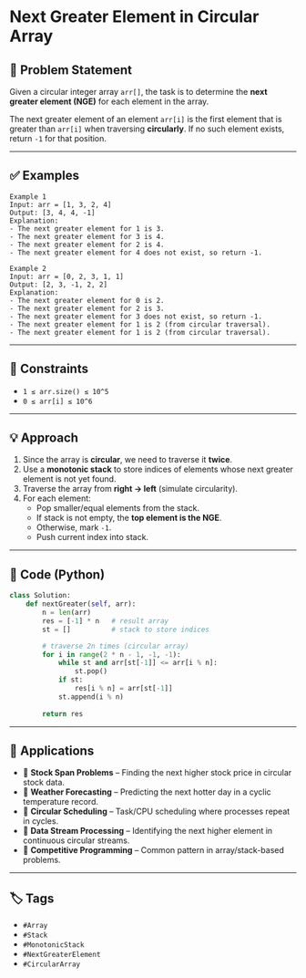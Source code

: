 # Next Greater Element in Circular Array

## 📌 Problem Statement
Given a circular integer array `arr[]`, the task is to determine the **next greater element (NGE)** for each element in the array.

The next greater element of an element `arr[i]` is the first element that is greater than `arr[i]` when traversing **circularly**. If no such element exists, return `-1` for that position.

---

## ✅ Examples
```text
Example 1
Input: arr = [1, 3, 2, 4]
Output: [3, 4, 4, -1]
Explanation:
- The next greater element for 1 is 3.
- The next greater element for 3 is 4.
- The next greater element for 2 is 4.
- The next greater element for 4 does not exist, so return -1.

Example 2
Input: arr = [0, 2, 3, 1, 1]
Output: [2, 3, -1, 2, 2]
Explanation:
- The next greater element for 0 is 2.
- The next greater element for 2 is 3.
- The next greater element for 3 does not exist, so return -1.
- The next greater element for 1 is 2 (from circular traversal).
- The next greater element for 1 is 2 (from circular traversal).
```
---

## 🔑 Constraints
- `1 ≤ arr.size() ≤ 10^5`  
- `0 ≤ arr[i] ≤ 10^6`  

---

## 💡 Approach
1. Since the array is **circular**, we need to traverse it **twice**.
2. Use a **monotonic stack** to store indices of elements whose next greater element is not yet found.
3. Traverse the array from **right → left** (simulate circularity).
4. For each element:
   - Pop smaller/equal elements from the stack.
   - If stack is not empty, the **top element is the NGE**.
   - Otherwise, mark `-1`.
   - Push current index into stack.

---

## 📝 Code (Python)

```python
class Solution:
    def nextGreater(self, arr):
        n = len(arr)
        res = [-1] * n   # result array
        st = []          # stack to store indices

        # traverse 2n times (circular array)
        for i in range(2 * n - 1, -1, -1):
            while st and arr[st[-1]] <= arr[i % n]:
                st.pop()
            if st:
                res[i % n] = arr[st[-1]]
            st.append(i % n)
        
        return res
```
---
## 📌 Applications

- 🔹 **Stock Span Problems** – Finding the next higher stock price in circular stock data.  
- 🔹 **Weather Forecasting** – Predicting the next hotter day in a cyclic temperature record.  
- 🔹 **Circular Scheduling** – Task/CPU scheduling where processes repeat in cycles.  
- 🔹 **Data Stream Processing** – Identifying the next higher element in continuous circular streams.  
- 🔹 **Competitive Programming** – Common pattern in array/stack-based problems.  
---
## 🏷️ Tags
- `#Array`  
- `#Stack`  
- `#MonotonicStack`  
- `#NextGreaterElement`  
- `#CircularArray`  

